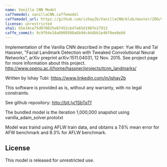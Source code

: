 ```yaml
---
name: Vanilla CNN Model
caffemodel: vanillaCNN.caffemodel
caffemodel_url: https://github.com/ishay2b/VanillaCNN/blob/master/ZOO/vanillaCNN.caffemodel?raw=true
license: unrestricted
sha1: b5e34ce75d078025e07452cb47e65d198fe27912
caffe_commit: 9c9f94e18a8909580a6b94c44dbb1e46f0ee8eb8
---
```

Implementation of the Vanilla CNN described in the paper:
Yue Wu and Tal Hassner, "Facial Landmark Detection with Tweaked Convolutional Neural Networks", arXiv preprint arXiv:1511.04031, 12 Nov. 2015. See project page for more information about this project.
http://www.openu.ac.il/home/hassner/projects/tcnn_landmarks/

Written by Ishay Tubi: https://www.linkedin.com/in/ishay2b

This software is provided as is, without any warranty, with no legal constraints.

See github repository: http://bit.ly/1SbTqTf


The bundled model is the iteration 1,000,000 snapshot using vanilla_adam_solver.prototxt

Model was traind using AFLW train data, and obtains a 7.6% mean error for AFW benchmark and 8.3% for AFLW benchmark.

## License

This model is released for unrestricted use.

